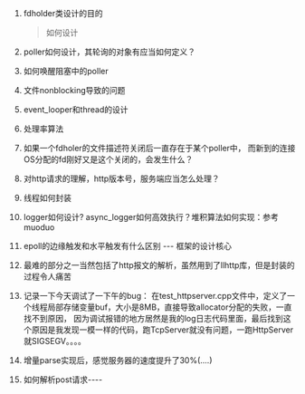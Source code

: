 1. fdholder类设计的目的
   > 如何设计
2. poller如何设计，其轮询的对象有应当如何定义？
3. 如何唤醒阻塞中的poller
4. 文件nonblocking导致的问题
5. event_looper和thread的设计
6. 处理率算法
7. 如果一个fdholer的文件描述符关闭后一直存在于某个poller中， 而新到的连接OS分配的fd刚好又是这个关闭的，会发生什么？
8. 对http请求的理解，http版本号，服务端应当怎么处理？
9. 线程如何封装
10. logger如何设计? async_logger如何高效执行？堆积算法如何实现：参考muoduo
11. epoll的边缘触发和水平触发有什么区别 --- 框架的设计核心
12. 最难的部分之一当然包括了http报文的解析，虽然用到了llhttp库，但是封装的过程令人痛苦

13. 记录一下今天调试了一下午的bug： 在test_httpserver.cpp文件中，定义了一个线程局部存储变量buf，大小是8MB，直接导致allocator分配的失败，一直找不到原因，
    因为调试报错的地方居然是我的log日志代码里面，最后找到这个原因是我发现一模一样的代码，跑TcpServer就没有问题，一跑HttpServer 就SIGSEGV。。。。

14. 增量parse实现后，感觉服务器的速度提升了30%(....)
15. 如何解析post请求----
